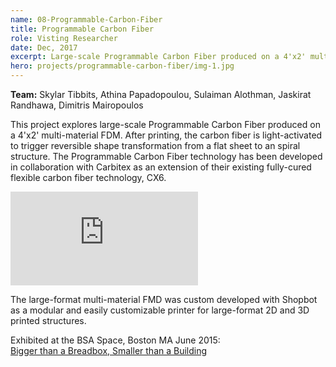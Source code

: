 ```yaml
---
name: 08-Programmable-Carbon-Fiber
title: Programmable Carbon Fiber
role: Visting Researcher
date: Dec, 2017
excerpt: Large-scale Programmable Carbon Fiber produced on a 4'x2' multi-material FDM.
hero: projects/programmable-carbon-fiber/img-1.jpg
---
```


**Team:** Skylar Tibbits, Athina Papadopoulou, Sulaiman Alothman, Jaskirat Randhawa, Dimitris Mairopoulos

This project explores large-scale Programmable Carbon Fiber produced on a 4'x2' multi-material FDM. After printing, the carbon fiber is light-activated to trigger reversible shape transformation from a flat sheet to an spiral structure. The Programmable Carbon Fiber technology has been developed in collaboration with Carbitex as an extension of their existing fully-cured flexible carbon fiber technology, CX6.

<div class='embed-container'><iframe src='https://player.vimeo.com/video/131149780' frameborder='0' webkitAllowFullScreen mozallowfullscreen allowFullScreen></iframe></div>

The large-format multi-material FMD was custom developed with Shopbot as a modular and easily customizable printer for large-format 2D and 3D printed structures.

<image-responsive imageURL='projects/programmable-carbon-fiber/img-2.png' />

Exhibited at the BSA Space, Boston MA June 2015:  
[Bigger than a Breadbox, Smaller than a Building](https://www.architects.org/bsaspace/exhibitions/bigger-breadbox-smaller-building)